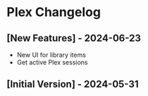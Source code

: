 # Plex Changelog

## [New Features] - 2024-06-23

- New UI for library items
- Get active Plex sessions

## [Initial Version] - 2024-05-31

